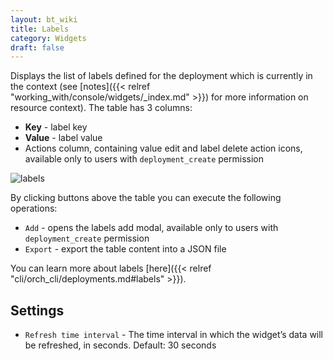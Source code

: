 ```yaml
---
layout: bt_wiki
title: Labels
category: Widgets
draft: false
---
```


Displays the list of labels defined for the deployment which is currently in the context (see [notes]({{< relref "working_with/console/widgets/_index.md" >}}) for more information on resource context).
The table has 3 columns:

* **Key** - label key
* **Value** - label value
* Actions column, containing value edit and label delete action icons, available only to users with `deployment_create` permission

![labels]( /images/ui/widgets/labels.png )

By clicking buttons above the table you can execute the following operations:

* `Add` - opens the labels add modal, available only to users with `deployment_create` permission
* `Export` - export the table content into a JSON file

You can learn more about labels [here]({{< relref "cli/orch_cli/deployments.md#labels" >}}).

## Settings

* `Refresh time interval` - The time interval in which the widget’s data will be refreshed, in seconds. Default: 30 seconds
